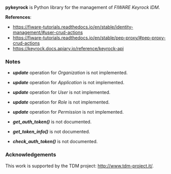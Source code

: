 **pykeyrock** is Python library for the management of *FIWARE Keyrock IDM*.

**References**:
* https://fiware-tutorials.readthedocs.io/en/stable/identity-management/#user-crud-actions
* https://fiware-tutorials.readthedocs.io/en/stable/pep-proxy/#pep-proxy-crud-actions
* https://keyrock.docs.apiary.io/reference/keyrock-api

### Notes
* ***update*** operation for *Organization* is not implemented.
* ***update*** operation for *Application* is not implemented.
* ***update*** operation for *User* is not implemented.
* ***update*** operation for *Role* is not implemented.
* ***update*** operation for *Permission* is not implemented.

* ***get_auth_token()*** is not documented.
* ***get_token_info()*** is not documented.
* ***check_auth_token()*** is not documented.

### Acknowledgements

This work is supported by the TDM project: http://www.tdm-project.it/. 
